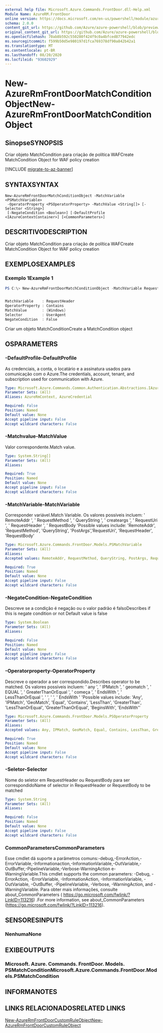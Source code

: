 ```yaml
---
external help file: Microsoft.Azure.Commands.FrontDoor.dll-Help.xml
Module Name: AzureRM.FrontDoor
online version: https://docs.microsoft.com/en-us/powershell/module/azurerm.frontdoor/new-azurermfrontdoormatchconditionobject
schema: 2.0.0
content_git_url: https://github.com/Azure/azure-powershell/blob/preview/src/ResourceManager/FrontDoor/Commands.FrontDoor/help/New-AzureRmFrontDoorMatchConditionObject.md
original_content_git_url: https://github.com/Azure/azure-powershell/blob/preview/src/ResourceManager/FrontDoor/Commands.FrontDoor/help/New-AzureRmFrontDoorMatchConditionObject.md
ms.openlocfilehash: 70ab8b592c550280f424f9c0a4bfced877942edc
ms.sourcegitcommit: f599b50d5e980197d1fca769378df90a842b42a1
ms.translationtype: MT
ms.contentlocale: pt-BR
ms.lasthandoff: 08/20/2020
ms.locfileid: "93602929"
---
```

# <span data-ttu-id="cf1ad-101">New-AzureRmFrontDoorMatchConditionObject</span><span class="sxs-lookup"><span data-stu-id="cf1ad-101">New-AzureRmFrontDoorMatchConditionObject</span></span>

## <span data-ttu-id="cf1ad-102">Sinopse</span><span class="sxs-lookup"><span data-stu-id="cf1ad-102">SYNOPSIS</span></span>
<span data-ttu-id="cf1ad-103">Criar objeto MatchCondition para criação de política WAF</span><span class="sxs-lookup"><span data-stu-id="cf1ad-103">Create MatchCondition Object for WAF policy creation</span></span>

[!INCLUDE [migrate-to-az-banner](../../includes/migrate-to-az-banner.md)]

## <span data-ttu-id="cf1ad-104">SYNTAX</span><span class="sxs-lookup"><span data-stu-id="cf1ad-104">SYNTAX</span></span>

```
New-AzureRmFrontDoorMatchConditionObject -MatchVariable <PSMatchVariable>
 -OperatorProperty <PSOperatorProperty> -MatchValue <String[]> [-Selector <String>]
 [-NegateCondition <Boolean>] [-DefaultProfile <IAzureContextContainer>] [<CommonParameters>]
```

## <span data-ttu-id="cf1ad-105">DESCRITIVO</span><span class="sxs-lookup"><span data-stu-id="cf1ad-105">DESCRIPTION</span></span>
<span data-ttu-id="cf1ad-106">Criar objeto MatchCondition para criação de política WAF</span><span class="sxs-lookup"><span data-stu-id="cf1ad-106">Create MatchCondition Object for WAF policy creation</span></span>

## <span data-ttu-id="cf1ad-107">EXEMPLOS</span><span class="sxs-lookup"><span data-stu-id="cf1ad-107">EXAMPLES</span></span>

### <span data-ttu-id="cf1ad-108">Exemplo 1</span><span class="sxs-lookup"><span data-stu-id="cf1ad-108">Example 1</span></span>
```powershell
PS C:\> New-AzureRmFrontDoorMatchConditionObject -MatchVariable RequestHeader -OperatorProperty Contains -Selector "UserAgent" -MatchValue "Windows"


MatchVariable    : RequestHeader
OperatorProperty : Contains
MatchValue       : {Windows}
Selector         : UserAgent
NegateCondition  : False
```

<span data-ttu-id="cf1ad-109">Criar um objeto MatchCondition</span><span class="sxs-lookup"><span data-stu-id="cf1ad-109">Create a MatchCondition object</span></span>

## <span data-ttu-id="cf1ad-110">OS</span><span class="sxs-lookup"><span data-stu-id="cf1ad-110">PARAMETERS</span></span>

### <span data-ttu-id="cf1ad-111">-DefaultProfile</span><span class="sxs-lookup"><span data-stu-id="cf1ad-111">-DefaultProfile</span></span>
<span data-ttu-id="cf1ad-112">As credenciais, a conta, o locatário e a assinatura usados para comunicação com o Azure.</span><span class="sxs-lookup"><span data-stu-id="cf1ad-112">The credentials, account, tenant, and subscription used for communication with Azure.</span></span>

```yaml
Type: Microsoft.Azure.Commands.Common.Authentication.Abstractions.IAzureContextContainer
Parameter Sets: (All)
Aliases: AzureRmContext, AzureCredential

Required: False
Position: Named
Default value: None
Accept pipeline input: False
Accept wildcard characters: False
```

### <span data-ttu-id="cf1ad-113">-Matchvalue</span><span class="sxs-lookup"><span data-stu-id="cf1ad-113">-MatchValue</span></span>
<span data-ttu-id="cf1ad-114">Valor correspondente.</span><span class="sxs-lookup"><span data-stu-id="cf1ad-114">Match value.</span></span>

```yaml
Type: System.String[]
Parameter Sets: (All)
Aliases:

Required: True
Position: Named
Default value: None
Accept pipeline input: False
Accept wildcard characters: False
```

### <span data-ttu-id="cf1ad-115">-MatchVariable</span><span class="sxs-lookup"><span data-stu-id="cf1ad-115">-MatchVariable</span></span>
<span data-ttu-id="cf1ad-116">Corresponder variável.</span><span class="sxs-lookup"><span data-stu-id="cf1ad-116">Match Variable.</span></span>
<span data-ttu-id="cf1ad-117">Os valores possíveis incluem: ' RemoteAddr ', ' RequestMethod ', ' QueryString ', ' createargs ', ' RequestUri ', ' RequestHeader ', ' RequestBody '</span><span class="sxs-lookup"><span data-stu-id="cf1ad-117">Possible values include: 'RemoteAddr', 'RequestMethod', 'QueryString', 'PostArgs','RequestUri', 'RequestHeader', 'RequestBody'</span></span>

```yaml
Type: Microsoft.Azure.Commands.FrontDoor.Models.PSMatchVariable
Parameter Sets: (All)
Aliases:
Accepted values: RemoteAddr, RequestMethod, QueryString, PostArgs, RequestUri, RequestHeader, RequestBody

Required: True
Position: Named
Default value: None
Accept pipeline input: False
Accept wildcard characters: False
```

### <span data-ttu-id="cf1ad-118">-NegateCondition</span><span class="sxs-lookup"><span data-stu-id="cf1ad-118">-NegateCondition</span></span>
<span data-ttu-id="cf1ad-119">Descreve se a condição é negação ou o valor padrão é falso</span><span class="sxs-lookup"><span data-stu-id="cf1ad-119">Describes if this is negate condition or not Default value is false</span></span>

```yaml
Type: System.Boolean
Parameter Sets: (All)
Aliases:

Required: False
Position: Named
Default value: None
Accept pipeline input: False
Accept wildcard characters: False
```

### <span data-ttu-id="cf1ad-120">-Operatorproperty</span><span class="sxs-lookup"><span data-stu-id="cf1ad-120">-OperatorProperty</span></span>
<span data-ttu-id="cf1ad-121">Descreve o operador a ser correspondido.</span><span class="sxs-lookup"><span data-stu-id="cf1ad-121">Describes operator to be matched.</span></span>
<span data-ttu-id="cf1ad-122">Os valores possíveis incluem: ' any ', ' IPMatch ', ' geomatch ', ' EQUAL ', ' GreaterThanOrEqual ', ' começa ', ' EndsWith ', ' LessThanOrEqual ', ' ', ' ', ' EndsWith ' '</span><span class="sxs-lookup"><span data-stu-id="cf1ad-122">Possible values include: 'Any', 'IPMatch', 'GeoMatch', 'Equal', 'Contains', 'LessThan', 'GreaterThan', 'LessThanOrEqual', 'GreaterThanOrEqual', 'BeginsWith', 'EndsWith''</span></span>

```yaml
Type: Microsoft.Azure.Commands.FrontDoor.Models.PSOperatorProperty
Parameter Sets: (All)
Aliases:
Accepted values: Any, IPMatch, GeoMatch, Equal, Contains, LessThan, GreaterThan, LessThanOrEqual, GreaterThanOrEqual, BeginsWith, EndsWith

Required: True
Position: Named
Default value: None
Accept pipeline input: False
Accept wildcard characters: False
```

### <span data-ttu-id="cf1ad-123">-Seletor</span><span class="sxs-lookup"><span data-stu-id="cf1ad-123">-Selector</span></span>
<span data-ttu-id="cf1ad-124">Nome do seletor em RequestHeader ou RequestBody para ser correspondido</span><span class="sxs-lookup"><span data-stu-id="cf1ad-124">Name of selector in RequestHeader or RequestBody to be matched</span></span>

```yaml
Type: System.String
Parameter Sets: (All)
Aliases:

Required: False
Position: Named
Default value: None
Accept pipeline input: False
Accept wildcard characters: False
```

### <span data-ttu-id="cf1ad-125">CommonParameters</span><span class="sxs-lookup"><span data-stu-id="cf1ad-125">CommonParameters</span></span>
<span data-ttu-id="cf1ad-126">Esse cmdlet dá suporte a parâmetros comuns:-debug,-ErrorAction,-ErrorVariable,-Informationaction,-InformationVariable,-OutVariable,-OutBuffer,-PipelineVariable,-Verbose-WarningAction e-WarningVariable.</span><span class="sxs-lookup"><span data-stu-id="cf1ad-126">This cmdlet supports the common parameters: -Debug, -ErrorAction, -ErrorVariable, -InformationAction, -InformationVariable, -OutVariable, -OutBuffer, -PipelineVariable, -Verbose, -WarningAction, and -WarningVariable.</span></span> <span data-ttu-id="cf1ad-127">Para obter mais informações, consulte about_CommonParameters ( https://go.microsoft.com/fwlink/?LinkID=113216) .</span><span class="sxs-lookup"><span data-stu-id="cf1ad-127">For more information, see about_CommonParameters (https://go.microsoft.com/fwlink/?LinkID=113216).</span></span>

## <span data-ttu-id="cf1ad-128">SENSORES</span><span class="sxs-lookup"><span data-stu-id="cf1ad-128">INPUTS</span></span>

### <span data-ttu-id="cf1ad-129">Nenhuma</span><span class="sxs-lookup"><span data-stu-id="cf1ad-129">None</span></span>

## <span data-ttu-id="cf1ad-130">EXIBE</span><span class="sxs-lookup"><span data-stu-id="cf1ad-130">OUTPUTS</span></span>

### <span data-ttu-id="cf1ad-131">Microsoft. Azure. Commands. FrontDoor. Models. PSMatchCondition</span><span class="sxs-lookup"><span data-stu-id="cf1ad-131">Microsoft.Azure.Commands.FrontDoor.Models.PSMatchCondition</span></span>

## <span data-ttu-id="cf1ad-132">INFORMA</span><span class="sxs-lookup"><span data-stu-id="cf1ad-132">NOTES</span></span>

## <span data-ttu-id="cf1ad-133">LINKS RELACIONADOS</span><span class="sxs-lookup"><span data-stu-id="cf1ad-133">RELATED LINKS</span></span>

[<span data-ttu-id="cf1ad-134">New-AzureRmFrontDoorCustomRuleObject</span><span class="sxs-lookup"><span data-stu-id="cf1ad-134">New-AzureRmFrontDoorCustomRuleObject</span></span>](./New-AzureRmFrontDoorCustomRuleObject.md)
